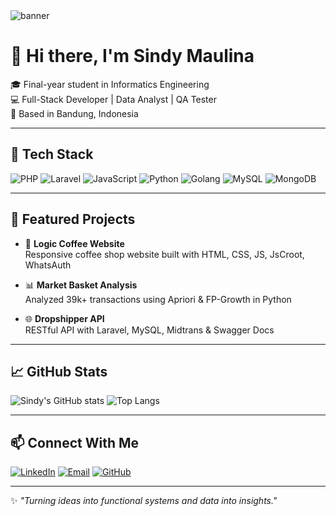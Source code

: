 <img src="https://your-custom-banner-link.com" alt="banner" />

# 👋 Hi there, I'm Sindy Maulina

🎓 Final-year student in Informatics Engineering  
💻 Full-Stack Developer | Data Analyst | QA Tester  
📍 Based in Bandung, Indonesia

---

## 🚀 Tech Stack
![PHP](https://img.shields.io/badge/-PHP-777BB4?style=flat&logo=php&logoColor=white)
![Laravel](https://img.shields.io/badge/-Laravel-F55247?style=flat&logo=laravel&logoColor=white)
![JavaScript](https://img.shields.io/badge/-JavaScript-F7DF1E?style=flat&logo=javascript&logoColor=black)
![Python](https://img.shields.io/badge/-Python-3776AB?style=flat&logo=python&logoColor=white)
![Golang](https://img.shields.io/badge/-Golang-00ADD8?style=flat&logo=go&logoColor=white)
![MySQL](https://img.shields.io/badge/-MySQL-4479A1?style=flat&logo=mysql&logoColor=white)
![MongoDB](https://img.shields.io/badge/-MongoDB-47A248?style=flat&logo=mongodb&logoColor=white)

---

## 📁 Featured Projects
- 🚀 **Logic Coffee Website**  
  Responsive coffee shop website built with HTML, CSS, JS, JsCroot, WhatsAuth

- 📊 **Market Basket Analysis**  
  Analyzed 39k+ transactions using Apriori & FP-Growth in Python

- 🌐 **Dropshipper API**  
  RESTful API with Laravel, MySQL, Midtrans & Swagger Docs

---

## 📈 GitHub Stats

![Sindy's GitHub stats](https://github-readme-stats.vercel.app/api?username=sindymaulina04&show_icons=true&theme=radical)
![Top Langs](https://github-readme-stats.vercel.app/api/top-langs/?username=sindymaulina04&layout=compact&theme=radical)

---

## 📫 Connect With Me

[![LinkedIn](https://img.shields.io/badge/-LinkedIn-blue?logo=linkedin&logoColor=white&style=flat)](https://linkedin.com/in/sindy-maulina02)
[![Email](https://img.shields.io/badge/-Email-D14836?style=flat&logo=gmail&logoColor=white)](mailto:cindymaulina369@gmail.com)
[![GitHub](https://img.shields.io/badge/-GitHub-333?style=flat&logo=github&logoColor=white)](https://github.com/sindymaulina04)

---

✨ *"Turning ideas into functional systems and data into insights."*
